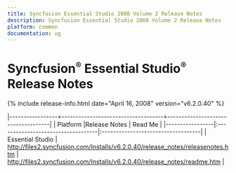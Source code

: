 ```yaml
---
title: Syncfusion Essential Studio 2008 Volume 2 Release Notes  
description: Syncfusion Essential Studio 2008 Volume 2 Release Notes  
platform: common
documentation: ug
---
```


# Syncfusion<sup style="font-size:70%">&reg;</sup>   Essential Studio<sup style="font-size:70%">&reg;</sup> Release Notes  

{% include release-info.html date="April 16, 2008"  version="v6.2.0.40" %} 

|-----------------+------------------------------------+------------------------------------|
|   Platform      |Release Notes                       | Read Me                            |
|-----------------|:-----------------------------------|:-----------------------------------|
| Essential Studio  | <http://files2.syncfusion.com/Installs/v6.2.0.40/release_notes/releasenotes.htm> | <http://files2.syncfusion.com/Installs/v6.2.0.40/release_notes/readme.htm> |



